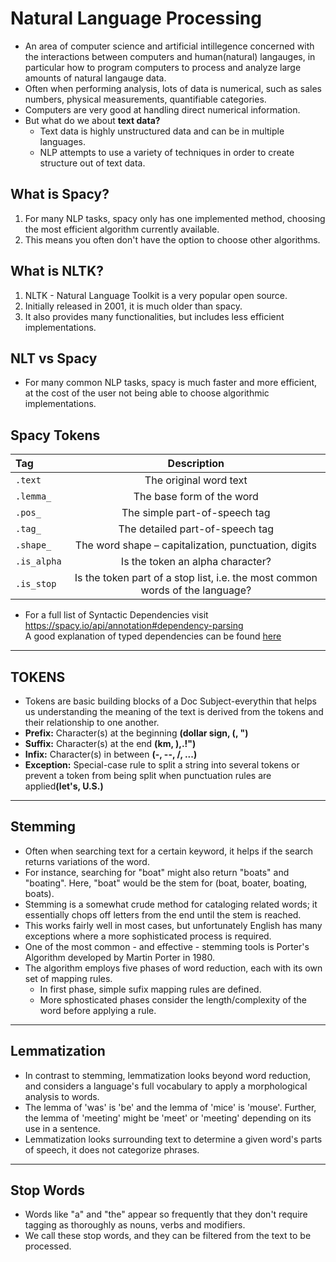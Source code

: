 # Natural Language Processing
* An area of computer science and artificial intillegence concerned with the interactions between computers and human(natural) langauges, in particular how to program computers to process and analyze large amounts of natural langauge data.
* Often when performing analysis, lots of data is numerical, such as sales numbers, physical measurements, quantifiable categories.
* Computers are very good at handling direct numerical information.
* But what do we about <b>text data?</b>
   * Text data is highly unstructured data and can be in multiple languages.
   * NLP attempts to use a variety of techniques in order to create structure out of text data.


## What is Spacy?
1. For many NLP tasks, spacy only has one implemented method, choosing the most efficient algorithm currently available.
2. This means you often don't have the option to choose other algorithms.


## What is NLTK?
1. NLTK - Natural Language Toolkit is a very popular open source.
2. Initially released in 2001, it is much older than spacy.
3. It also provides many functionalities, but includes less efficient implementations.

## NLT vs Spacy
* For many common NLP tasks, spacy is much faster and more efficient, at the cost of the user not being able to choose algorithmic implementations.

## Spacy Tokens
|Tag|Description|
|:------|:------:|
|`.text`|The original word text<!-- .element: style="text-align:left;" -->|
|`.lemma_`|The base form of the word|
|`.pos_`|The simple part-of-speech tag|
|`.tag_`|The detailed part-of-speech tag|
|`.shape_`|The word shape – capitalization, punctuation, digits|
|`.is_alpha`|Is the token an alpha character?|
|`.is_stop`|Is the token part of a stop list, i.e. the most common words of the language?|

* For a full list of Syntactic Dependencies visit https://spacy.io/api/annotation#dependency-parsing
<br>A good explanation of typed dependencies can be found [here](https://nlp.stanford.edu/software/dependencies_manual.pdf)

___
## TOKENS
* Tokens are basic building blocks of a Doc Subject-everythin that helps us understanding the meaning of the text is derived from the tokens and their relationship to one another.
* <b>Prefix:</b> Character(s) at the beginning <b>(dollar sign, (, ")</b>
* <b>Suffix:</b> Character(s) at the end <b>(km, ),.!")</b>
* <b>Infix:</b> Character(s) in between <b>(-, --, /, ...)</b>
* <b>Exception:</b> Special-case rule to split a string into several tokens or prevent a token from being split when punctuation rules are applied<b>(let's, U.S.)</b>
___
## Stemming
* Often when searching text for a certain keyword, it helps if the search returns variations of the word.
* For instance, searching for "boat" might also return "boats" and "boating". Here, "boat" would be the stem for (boat, boater, boating, boats).
* Stemming is a somewhat crude method for cataloging related words; it essentially chops off letters from the end until the stem is reached.
* This works fairly well in most cases, but unfortunately English has many exceptions where a more sophisticated process is required.
* One of the most common - and effective - stemming tools is Porter's Algorithm developed by Martin Porter in 1980.
* The algorithm employs five phases of word reduction, each with its own set of mapping rules.
    * In first phase, simple sufix mapping rules are defined.
    * More sphosticated phases consider the length/complexity of the word before applying a rule.
___
## Lemmatization
* In contrast to stemming, lemmatization looks beyond word reduction, and considers a language's full vocabulary to apply a morphological analysis to words.
* The lemma of 'was' is 'be' and the lemma of 'mice' is 'mouse'. Further, the lemma of 'meeting' might be 'meet' or 'meeting' depending on its use in a sentence.
* Lemmatization looks surrounding text to determine a given word's parts of speech, it does not categorize phrases.

___
## Stop Words
* Words like "a" and "the" appear so frequently that they don't require tagging as thoroughly as nouns, verbs and modifiers.
* We call these stop words, and they can be filtered from the text to be processed.

